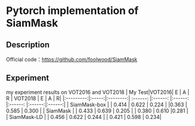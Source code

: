 # Pytorch implementation of SiamMask

## Description
Official code：https://github.com/foolwood/SiamMask

## Experiment
my experiment results on VOT2016 and VOT2018
|    My Test|VOT2016|      E   |         A   |        R |   VOT2018 |    E    |      A |       R|
|:---------:|:-----:|:--------:| :------:    |:------:  |:------:   |:------: |:------:|:------:|
| SiamMask-box  |   | 0.414    |  0.622      |   0.224   |           |0.363  |   0.585  | 0.300  |
|  SiamMask     |   |  0.433   |   0.639     |   0.205   |          | 0.380   |  0.610   |0.281 |   
| SiamMask-LD  |    | 0.456    |   0.622     |    0.244  |          | 0.421     | 0.598  | 0.234|
